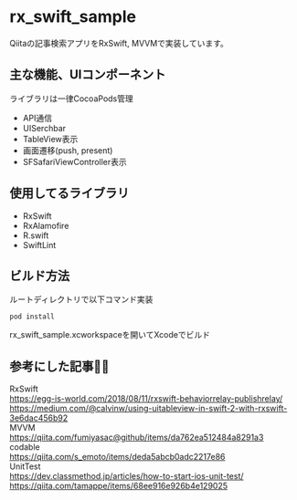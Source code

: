 # rx_swift_sample

Qiitaの記事検索アプリをRxSwift, MVVMで実装しています。

## 主な機能、UIコンポーネント

ライブラリは一律CocoaPods管理
* API通信
* UISerchbar
* TableView表示
* 画面遷移(push, present)
* SFSafariViewController表示

## 使用してるライブラリ

* RxSwift
* RxAlamofire
* R.swift
* SwiftLint

## ビルド方法

ルートディレクトリで以下コマンド実装

```
pod install
```

rx_swift_sample.xcworkspaceを開いてXcodeでビルド

## 参考にした記事🙇‍♂️

RxSwift  
https://egg-is-world.com/2018/08/11/rxswift-behaviorrelay-publishrelay/  
https://medium.com/@calvinw/using-uitableview-in-swift-2-with-rxswift-3e6dac456b92  
MVVM  
https://qiita.com/fumiyasac@github/items/da762ea512484a8291a3  
codable  
https://qiita.com/s_emoto/items/deda5abcb0adc2217e86  
UnitTest  
https://dev.classmethod.jp/articles/how-to-start-ios-unit-test/  
https://qiita.com/tamappe/items/68ee916e926b4e129025